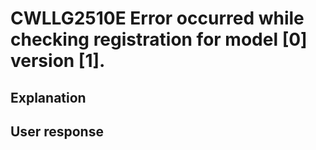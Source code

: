 # CWLLG2510E Error occurred while checking registration for model [0] version [1].

## Explanation

## User response